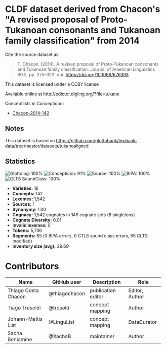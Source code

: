 # CLDF dataset derived from Chacon's "A revised proposal of Proto-Tukanoan consonants and Tukanoan family classification" from 2014

Cite the source dataset as

> T. Chacon. (2014). A revised proposal of Proto-Tukanoan consonants and Tukanoan family classification. Journal of American Linguistics 80.3, pp. 275–322. doi: https://doi.org/10.1086/676393

This dataset is licensed under a CCBY license

Available online at http://edictor.digling.org/?file=tukano


Conceptlists in Concepticon:
- [Chacon-2014-142](https://concepticon.clld.org/contributions/Chacon-2014-142)
## Notes


This dataset is based on https://github.com/glottobank/lexibank-data/tree/master/datasets/tukanoaligned


## Statistics


![Glottolog: 100%](https://img.shields.io/badge/Glottolog-100%25-brightgreen.svg "Glottolog: 100%")
![Concepticon: 91%](https://img.shields.io/badge/Concepticon-91%25-green.svg "Concepticon: 91%")
![Source: 100%](https://img.shields.io/badge/Source-100%25-brightgreen.svg "Source: 100%")
![BIPA: 100%](https://img.shields.io/badge/BIPA-100%25-brightgreen.svg "BIPA: 100%")
![CLTS SoundClass: 100%](https://img.shields.io/badge/CLTS%20SoundClass-100%25-brightgreen.svg "CLTS SoundClass: 100%")

- **Varieties:** 16
- **Concepts:** 142
- **Lexemes:** 1,542
- **Sources:** 1
- **Synonymy:** 1.00
- **Cognacy:** 1,542 cognates in 149 cognate sets (8 singletons)
- **Cognate Diversity:** 0.01
- **Invalid lexemes:** 0
- **Tokens:** 5,736
- **Segments:** 65 (0 BIPA errors, 0 CTLS sound class errors, 65 CLTS modified)
- **Inventory size (avg):** 29.69

# Contributors

Name | GitHub user | Description| Role
--- | --- | --- | ---
Thiago Costa Chacon | @thiagochacon | publication editor | Editor, Author
Tiago Tresoldi | @tresoldi | concept mapping | Author
Johann-Mattis List | @LinguList | concept mapping | DataCurator
Sacha Beniamine | @XachaB | maintainer | Author


